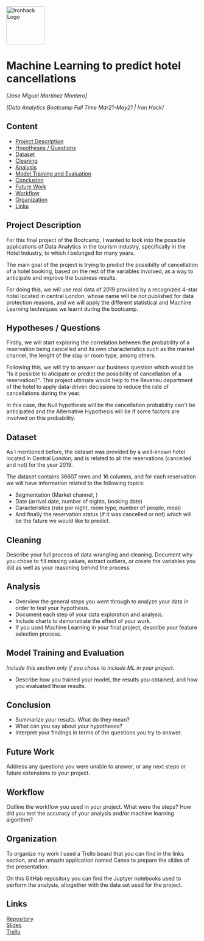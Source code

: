 <img src="https://bit.ly/2VnXWr2" alt="Ironhack Logo" width="100"/>

# Machine Learning to predict hotel cancellations
*[Jose Miguel Martinez Montero]*

*[Data Analytics Bootcamp Full Time Mar21-May21 | Iron Hack]*

## Content
- [Project Description](#project-description)
- [Hypotheses / Questions](#hypotheses-questions)
- [Dataset](#dataset)
- [Cleaning](#cleaning)
- [Analysis](#analysis)
- [Model Training and Evaluation](#model-training-and-evaluation)
- [Conclusion](#conclusion)
- [Future Work](#future-work)
- [Workflow](#workflow)
- [Organization](#organization)
- [Links](#links)

## Project Description

For this final project of the Bootcamp, I wanted to look into the possible applications of Data Analytics in the tourism industry, specifically in the Hotel Industry, to which I belonged for many years. 

The main goal of the project is trying to predict the possibilty of cancellation of a hotel booking, based on the rest of the variables involved, as a way to anticipate and improve the business results. 

For doing this, we will use real data of 2019 provided by a recognized 4-star hotel located in central London, whose name will be not published for data protection reasons, and we will apply the different statistical and Machine Learning techniques we learnt during the bootcamp.

## Hypotheses / Questions

Firstly, we will start exploring the correlation between the probability of a reservation being cancelled and its own characteristics such as the market channel, the lenght of the stay or room type, among others.

Following this, we will try to answer our business question which would be "Is it possible to aticipate or predict the possibility of cancellation of a reservation?". This project ultimate would help to the Reveneu department of the hotel to apply data-driven decissions to reduce the rate of cancellations during the year.

In this case, the Null hypothesis will be the cancellation probability can't be anticipated and the Alternative Hypothesis will be if some factors are involved on this probability.

## Dataset

As I mentioned before, the dataset was provided by a well-known hotel located in Central London, and is related to all the reservations (cancelled and not) for the year 2019.

The dataset contains 36607 rows and 16 columns, and for each reservation we will have information related to the following topics:

- Segmentation (Market channel, )
- Date (arrival date, number of nights, booking date)
- Caracteristics (rate per night, room type, number of people, meal)
- And finally the reservation status (if it was cancelled or not) which will be the fature we would like to predict.


## Cleaning

Describe your full process of data wrangling and cleaning. Document why you chose to fill missing values, extract outliers, or create the variables you did as well as your reasoning behind the process.

## Analysis

* Overview the general steps you went through to analyze your data in order to test your hypothesis.
* Document each step of your data exploration and analysis.
* Include charts to demonstrate the effect of your work.
* If you used Machine Learning in your final project, describe your feature selection process.

## Model Training and Evaluation

*Include this section only if you chose to include ML in your project.*
* Describe how you trained your model, the results you obtained, and how you evaluated those results.

## Conclusion

* Summarize your results. What do they mean?
* What can you say about your hypotheses?
* Interpret your findings in terms of the questions you try to answer.

## Future Work

Address any questions you were unable to answer, or any next steps or future extensions to your project.

## Workflow

Outline the workflow you used in your project. What were the steps?
How did you test the accuracy of your analysis and/or machine learning algorithm?

## Organization
To organize my work I used a Trello board that you can find in the links section, and an amazin application named Canva to prepare the slides of the presentation.

On this GitHab repository you can find the Juptyer notebooks used to perform the analysis, altogether with the data set used for the project.

## Links


[Repository](https://github.com/JoseMtnz/Project-Week-8-Final-Project)  
[Slides](https://www.canva.com/design/DAEeRqmhbEw/FD_VNRLcqHL8qYUI3DtQlQ/view?utm_content=DAEeRqmhbEw&utm_campaign=designshare&utm_medium=link&utm_source=sharebutton)  
[Trello](https://trello.com/b/zqJWZqOs/ml-for-hotel-cxls)  
